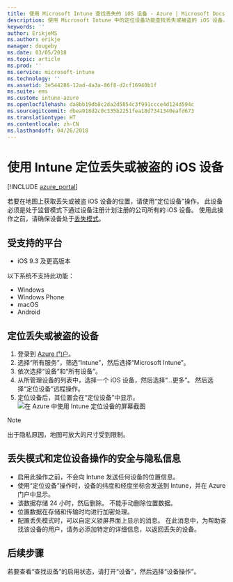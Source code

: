 ```yaml
---
title: 使用 Microsoft Intune 查找丢失的 iOS 设备 - Azure | Microsoft Docs
description: 使用 Microsoft Intune 中的定位设备功能查找丢失或被盗的 iOS 设备。 获取使用“定位设备”操作时的安全与隐私相关详细信息。
keywords: ''
author: ErikjeMS
ms.author: erikje
manager: dougeby
ms.date: 03/05/2018
ms.topic: article
ms.prod: ''
ms.service: microsoft-intune
ms.technology: ''
ms.assetid: 3e544286-12ad-4a3a-86f8-d2cf16940b1f
ms.suite: ems
ms.custom: intune-azure
ms.openlocfilehash: da8bb19db8c2da2d5854c3f991ccce4d124d594c
ms.sourcegitcommit: dbea918d2c0c335b2251fea18d7341340eafd673
ms.translationtype: HT
ms.contentlocale: zh-CN
ms.lasthandoff: 04/26/2018
---
```

# <a name="locate-lost-or-stolen-ios-devices-with-intune"></a>使用 Intune 定位丢失或被盗的 iOS 设备

[!INCLUDE [azure_portal](./includes/azure_portal.md)]

若要在地图上获取丢失或被盗 iOS 设备的位置，请使用“定位设备”操作。 此设备必须是处于监督模式下通过设备注册计划注册的公司所有的 iOS 设备。 使用此操作之前，请确保设备处于[丢失模式](device-lost-mode.md)。

## <a name="supported-platforms"></a>受支持的平台

- iOS 9.3 及更高版本

以下系统不支持此功能： 
- Windows
- Windows Phone
- macOS
- Android

## <a name="locate-a-lost-or-stolen-device"></a>定位丢失或被盗的设备

1. 登录到 [Azure 门户](https://portal.azure.com)。
2. 选择“所有服务”，筛选“Intune”，然后选择“Microsoft Intune”。
3. 依次选择“设备”和“所有设备”。
4. 从所管理设备的列表中，选择一个 iOS 设备，然后选择“...更多”。 然后选择“定位设备”远程操作。
5. 定位设备后，其位置会在“定位设备”中显示。
    ![在 Azure 中使用 Intune 定位设备的屏幕截图](./media/locate-device.png)

>[!NOTE]
>出于隐私原因，地图可放大的尺寸受到限制。

## <a name="security-and-privacy-information-for-lost-mode-and-locate-device-actions"></a>丢失模式和定位设备操作的安全与隐私信息
- 启用此操作之前，不会向 Intune 发送任何设备的位置信息。
- 使用“定位设备”操作时，设备的纬度和经度坐标会发送到 Intune，并在 Azure 门户中显示。
- 该数据存储 24 小时，然后删除。 不能手动删除位置数据。
- 位置数据在存储和传输时均进行加密处理。
- 配置丢失模式时，可以自定义锁屏界面上显示的消息。 在此消息中，为帮助查找该设备的用户，请务必添加特定的详细信息，以返回丢失的设备。

## <a name="next-steps"></a>后续步骤

若要查看“查找设备”的启用状态，请打开“设备”，然后选择“设备操作”。
